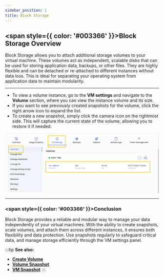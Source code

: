 ```yaml
---
sidebar_position: 1
title: Block Storage
---
```


## <span style={{ color: '#003366' }}>Block Storage Overview</span>

Block Storage allows you to attach additional storage volumes to your virtual machine. These volumes act as independent, scalable disks that can be used for storing application data, backups, or other files. They are highly flexible and can be detached or re-attached to different instances without data loss. This is ideal for separating your operating system from application data to maintain modularity.

----------

- To view a volume instance, go to the **VM settings** and navigate to the **Volume** section, where you can view the instance volume and its size. 
- If you want to see previously created snapshots for the volume, click the right arrow icon to expand the list. 
- To create a new snapshot, simply click the camera icon on the rightmost side. This will capture the current state of the volume, allowing you to restore it if needed.

![View Volume Instance](../vmimages/vm-usage-volume.png)

----------

### <span style={{ color: '#003366' }}>Conclusion</span>

Block Storage provides a reliable and modular way to manage your data independently of your virtual machines. With the ability to create snapshots, scale volumes, and attach them across different instances, it ensures both flexibility and data protection. Use snapshots regularly to safeguard critical data, and manage storage efficiently through the VM settings panel.

:::tip
**See also:**  
- **[Create Volume](../../../Volume/Create%20Block%20Storage.md)**  
- **[Volume Snapshot](../../../Volume%20Snapshot/Create%20Volume%20Snapshot.md)**  
- **[VM Snapshot](../../../VM%20Snapshots/Create%20Instance%20Snapshot.md)**
:::

